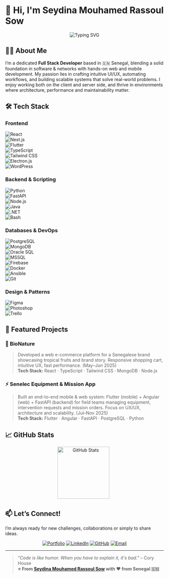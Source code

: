 # 👋 Hi, I'm Seydina Mouhamed Rassoul Sow

<div align="center">
  <img src="https://readme-typing-svg.herokuapp.com?font=Fira+Code&size=28&duration=3000&pause=1000&color=2E9EF7&center=true&vCenter=true&width=600&lines=Full+Stack+Developer+%F0%9F%9A%80;Passionate+about+Tech+%F0%9F%92%BB;Building+Impactful+Solutions+%E2%9C%A8" alt="Typing SVG" />
</div>

## 🙋‍♂️ About Me  
I’m a dedicated **Full Stack Developer** based in 🇸🇳 Senegal, blending a solid foundation in software & networks with hands-on web and mobile development. My passion lies in crafting intuitive UI/UX, automating workflows, and building scalable systems that solve real-world problems. I enjoy working both on the client and server side, and thrive in environments where architecture, performance and maintainability matter.

## 🛠️ Tech Stack  

### Frontend  
![React](https://img.shields.io/badge/React-20232A?style=for-the-badge&logo=react&logoColor=61DAFB)  
![Next.js](https://img.shields.io/badge/Next.js-000000?style=for-the-badge&logo=next.js&logoColor=white)  
![Flutter](https://img.shields.io/badge/Flutter-02569B?style=for-the-badge&logo=flutter&logoColor=white)  
![TypeScript](https://img.shields.io/badge/TypeScript-007ACC?style=for-the-badge&logo=typescript&logoColor=white)  
![Tailwind CSS](https://img.shields.io/badge/Tailwind%20CSS-38B2AC?style=for-the-badge&logo=tailwind-css&logoColor=white)  
![Electron.js](https://img.shields.io/badge/Electron.js-47848F?style=for-the-badge&logo=electron&logoColor=white)  
![WordPress](https://img.shields.io/badge/WordPress-21759B?style=for-the-badge&logo=wordpress&logoColor=white)

### Backend & Scripting  
![Python](https://img.shields.io/badge/Python-3776AB?style=for-the-badge&logo=python&logoColor=white)  
![FastAPI](https://img.shields.io/badge/FastAPI-009688?style=for-the-badge&logo=fastapi&logoColor=white)  
![Node.js](https://img.shields.io/badge/Node.js-339933?style=for-the-badge&logo=node.js&logoColor=white)  
![Java](https://img.shields.io/badge/Java-ED8B00?style=for-the-badge&logo=openjdk&logoColor=white)  
![.NET](https://img.shields.io/badge/.NET-512BD4?style=for-the-badge&logo=.net&logoColor=white)  
![Bash](https://img.shields.io/badge/Bash-4EAA25?style=for-the-badge&logo=gnu-bash&logoColor=white)

### Databases & DevOps  
![PostgreSQL](https://img.shields.io/badge/PostgreSQL-316192?style=for-the-badge&logo=postgresql&logoColor=white)  
![MongoDB](https://img.shields.io/badge/MongoDB-47A248?style=for-the-badge&logo=mongodb&logoColor=white)  
![Oracle SQL](https://img.shields.io/badge/OracleSQL-F80000?style=for-the-badge&logo=oracle&logoColor=white)  
![MSSQL](https://img.shields.io/badge/MSSQL-CC2927?style=for-the-badge&logo=microsoft-sql-server&logoColor=white)  
![Firebase](https://img.shields.io/badge/Firebase-/Supabase-FFCA28?style=for-the-badge&logo=firebase&logoColor=white)  
![Docker](https://img.shields.io/badge/Docker-2496ED?style=for-the-badge&logo=docker&logoColor=white)  
![Ansible](https://img.shields.io/badge/Ansible-EE0000?style=for-the-badge&logo=ansible&logoColor=white)  
![Git](https://img.shields.io/badge/Git-F05032?style=for-the-badge&logo=git&logoColor=white)

### Design & Patterns  
![Figma](https://img.shields.io/badge/Figma-F24E1E?style=for-the-badge&logo=figma&logoColor=white)  
![Photoshop](https://img.shields.io/badge/Photoshop-/Illustrator-31A8FF?style=for-the-badge&logo=adobe-photoshop&logoColor=white)  
![Trello](https://img.shields.io/badge/Trello-0079BF?style=for-the-badge&logo=trello&logoColor=white)

## 🚀 Featured Projects  

### 🌿 BioNature  
> Developed a web e-commerce platform for a Senegalese brand showcasing tropical fruits and brand story. Responsive shopping cart, intuitive UX, fast performance. (May–Jun 2025)  
**Tech Stack:** React · TypeScript · Tailwind CSS · MongoDB · Node.js

### ⚡ Senelec Equipment & Mission App  
> Built an end-to-end mobile & web system: Flutter (mobile) + Angular (web) + FastAPI (backend) for field teams managing equipment, intervention requests and mission orders. Focus on UX/UX, architecture and scalability. (Jul–Nov 2025)  
**Tech Stack:** Flutter · Angular · FastAPI · PostgreSQL · Python

## 📈 GitHub Stats  
<div align="center">
  <img src="https://github-readme-stats.vercel.app/api?username=Mouha7&show_icons=true&theme=radical&hide_border=true&include_all_commits=true" alt="GitHub Stats" height="165" />
  <img src="https://img.shields.io/jupyter-notebook/process?username=Mouha7" alt="" />
  <img src="https://img.shields.io/badge/Contributions-active-33A0FF?style=for-the-badge" alt="" />
</div>

## 📫 Let’s Connect!  
I’m always ready for new challenges, collaborations or simply to share ideas.  
<p align="center">
  <a href="https://smrs.vercel.app"><img src="https://img.shields.io/badge/Portfolio-smrs.vercel.app-00C7B7?style=for-the-badge&logo=vercel&logoColor=white" alt="Portfolio"/></a>
  <a href="https://www.linkedin.com/in/seydina-mouhamed-rassoul-sow-a3a3b955"><img src="https://img.shields.io/badge/LinkedIn-Connect-0077B5?style=for-the-badge&logo=linkedin&logoColor=white" alt="LinkedIn"/></a>
  <a href="https://github.com/Mouha7"><img src="https://img.shields.io/badge/GitHub-Follow-181717?style=for-the-badge&logo=github&logoColor=white" alt="GitHub"/></a>
  <a href="mailto:seydina.mrs@gmail.com"><img src="https://img.shields.io/badge/Email-Contact-D14836?style=for-the-badge&logo=gmail&logoColor=white" alt="Email"/></a>
</p>

---

> *"Code is like humor. When you have to explain it, it's bad."* – Cory House  
**⭐ From [Seydina Mouhamed Rassoul Sow](https://github.com/Mouha7) with ❤️ from Senegal 🇸🇳**
